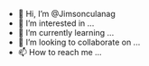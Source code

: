 - 👋 Hi, I’m @Jimsonculanag
- 👀 I’m interested in ...
- 🌱 I’m currently learning ...
- 💞️ I’m looking to collaborate on ...
- 📫 How to reach me ...

<!---
Jimsonculanag/Jimsonculanag is a ✨ special ✨ repository because its `README.md` (this file) appears on your GitHub profile.
You can click the Preview link to take a look at your changes.
--->
